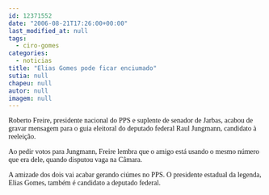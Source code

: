 ```yaml
---
id: 12371552
date: "2006-08-21T17:26:00+00:00"
last_modified_at: null
tags:
  - ciro-gomes
categories:
  - noticias
title: "Elias Gomes pode ficar enciumado"
sutia: null
chapeu: null
autor: null
imagem: null
---
```

<p><P><FONT face=Verdana>Roberto Freire, presidente nacional do PPS e suplente de senador de Jarbas, acabou de gravar mensagem para o guia eleitoral do deputado federal Raul Jungmann, candidato à reeleição.</FONT></P></p>
<p><P><FONT face=Verdana>Ao pedir votos para Jungmann, Freire lembra que o amigo está usando o mesmo número que era dele, quando disputou vaga na Câmara.</FONT></P></p>
<p><P><FONT face=Verdana>A amizade dos dois vai acabar gerando ciúmes no PPS. O presidente estadual da legenda, Elias Gomes, também é candidato a deputado federal.</FONT></P> </p>
